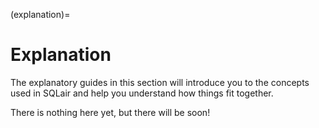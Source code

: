 (explanation)=
# Explanation

The explanatory guides in this section will introduce you to the concepts used in SQLair and help you understand how things fit together.

There is nothing here yet, but there will be soon!
